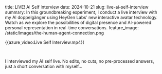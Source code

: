 title: LIVE! AI Self Interview
date: 2024-10-21
slug: live-ai-self-interview
summary: In this groundbreaking experiment, I conduct a live interview with my AI doppelgänger using HeyGen Labs' new interactive avatar technology. Watch as we explore the possibilities of digital presence and AI-powered personal representation in real-time conversations.
feature_image: /static/images/the-human-agent-connection.png

{{azure_video:Live Self Interview.mp4}}

<br>

<p>I interviewed my AI self live. No edits, no cuts, no pre-processed answers, just a short conversation with myself...</p>
